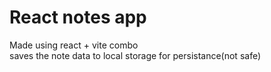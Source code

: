 
# React notes app

Made using react + vite combo
<br>
saves the note data to local storage for persistance(not safe)
<br>

